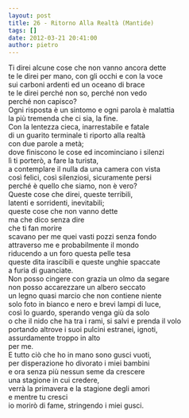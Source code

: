 ```yaml
---
layout: post
title: 26 - Ritorno Alla Realtà (Mantide)
tags: []
date: 2012-03-21 20:41:00
author: pietro
---
```

Ti direi alcune cose che non vanno ancora dette<br/>te le direi per mano, con gli occhi e con la voce<br/>sui carboni ardenti ed un oceano di brace<br/>te le direi perché non so, perché non vedo<br/>perché non capisco?<br/>Ogni risposta è un sintomo e ogni parola è malattia<br/>la più tremenda che ci sia, la fine.<br/>Con la lentezza cieca, inarrestabile e fatale<br/>di un guarito terminale ti riporto alla realtà<br/>con due parole a metà;<br/>dove finiscono le cose ed incominciano i silenzi<br/>lì ti porterò, a fare la turista,<br/>a contemplare il nulla da una camera con vista<br/>così felici, così silenziosi, sicuramente persi<br/>perché è quello che siamo, non è vero?<br/>Queste cose che direi, queste terribili,<br/>latenti e sorridenti, inevitabili;<br/>queste cose che non vanno dette<br/>ma che dico senza dire<br/>che ti fan morire<br/>scavano per me quei vasti pozzi senza fondo<br/>attraverso me e probabilmente il mondo<br/>riducendo a un foro questa pelle tesa<br/>queste dita irascibili e queste unghie spaccate<br/>a furia di guanciate.<br/>Non posso cingere con grazia un olmo da segare<br/>non posso accarezzare un albero seccato<br/>un legno quasi marcio che non contiene niente<br/>solo foto in bianco e nero e brevi lampi di luce,<br/>così lo guardo, sperando venga giù da solo<br/>o che il nido che ha tra i rami, si salvi e prenda il volo<br/>portando altrove i suoi pulcini estranei, ignoti,<br/>assurdamente troppo in alto<br/>per me.<br/>E tutto ciò che ho in mano sono gusci vuoti,<br/>per disperazione ho divorato i miei bambini<br/>e ora senza più nessun seme da crescere<br/>una stagione in cui credere,<br/>verrà la primavera e la stagione degli amori<br/>e mentre tu cresci<br/>io morirò di fame, stringendo i miei gusci.
